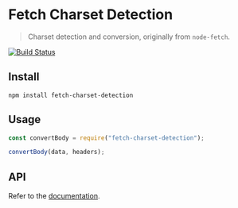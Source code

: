 # Fetch Charset Detection

> Charset detection and conversion, originally from `node-fetch`.

[![Build Status](https://travis-ci.com/node-fetch/fetch-charset-detection.svg?branch=master)](https://travis-ci.com/node-fetch/fetch-charset-detection)

## Install

```
npm install fetch-charset-detection
```

## Usage

```js
const convertBody = require("fetch-charset-detection");

convertBody(data, headers);
```

## API

Refer to the [documentation](https://richienb.github.io/fetch-charset-detection).
